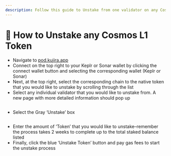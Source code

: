```yaml
---
description: Follow this guide to Unstake from one validator on any Cosmos L1.
---
```


# 📰 How to Unstake any Cosmos L1 Token

* Navigate to [pod.kujira.app](https://pod.kujira.app/)
* Connect on the top right to your Keplr or Sonar wallet by clicking the connect wallet button and selecting the corresponding wallet (Keplr or Sonar)
* Next, at the top right, select the corresponding chain to the native token that you would like to unstake by scrolling through the list
* Select any individual validator that you would like to unstake from. A new page with more detailed information should pop up

<figure><img src="https://lh4.googleusercontent.com/Gmt9ybk6x10ZhWSudTsA-5WGB7d1i7yCEeu9N5MJEZ0OEXReG74KisDsuY0VGEUa0xMdrSQ1vEOOPSdFOoXKbnn1_qDy1E1oYmTLYYqonzua4UBTrH5MPmDW5XCoRZOM1-c7BGy3TS0nOzMzPwqXpA4" alt=""><figcaption></figcaption></figure>

* Select the Gray ‘Unstake’ box

<figure><img src="https://lh6.googleusercontent.com/b8Lo5QvZSrnp0wN9Si7L4Y32SNJ2nibFSl2eFPolq2x5D4j-3FhknyvdjmYGIuw7XPFgPetzo_4rs8XueOmLMLr3mQKWw9RAcQTEBg-mWdvX1bvGp4sCVYwsIyTfA9yXSMVKAfphPJmRcdv6dKdy66Q" alt=""><figcaption></figcaption></figure>

* Enter the amount of ‘Token’ that you would like to unstake–remember the process takes 2 weeks to complete up to the total staked balance listed
* Finally, click the blue ‘Unstake Token’ button and pay gas fees to start the unstake process
